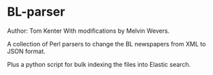 # BL-parser
Author: Tom Kenter
With modifications by Melvin Wevers. 

A collection of Perl parsers to change the BL newspapers from XML to JSON format. 

Plus a python script for bulk indexing the files into Elastic search.
